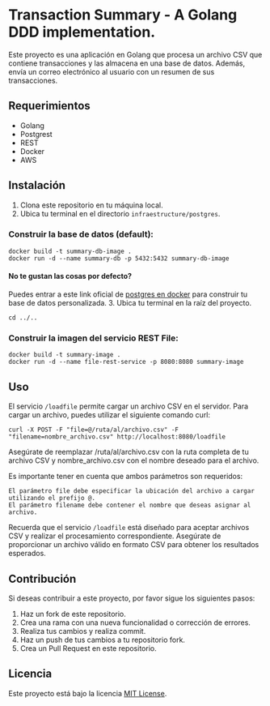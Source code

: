 # Transaction Summary - A Golang DDD implementation.
Este proyecto es una aplicación en Golang que procesa un archivo CSV que contiene transacciones y las almacena en una base de datos. Además, envía un correo electrónico al usuario con un resumen de sus transacciones.

## Requerimientos

- Golang
- Postgrest
- REST
- Docker
- AWS

## Instalación

1. Clona este repositorio en tu máquina local.
2. Ubica tu terminal en el directorio `infraestructure/postgres`.
### Construir la base de datos (default):

```console
docker build -t summary-db-image .
docker run -d --name summary-db -p 5432:5432 summary-db-image
```
 #### No te gustan las cosas por defecto?
Puedes entrar a este link oficial de [postgres en docker](https://hub.docker.com/_/postgres) para construir tu base de datos personalizada.
3. Ubica tu terminal en la raíz del proyecto.
```console
cd ../..
```
### Construir la imagen del servicio REST File:
```console
docker build -t summary-image .
docker run -d --name file-rest-service -p 8080:8080 summary-image
```

## Uso
El servicio `/loadfile` permite cargar un archivo CSV en el servidor. Para cargar un archivo, puedes utilizar el siguiente comando curl:

```shell
curl -X POST -F "file=@/ruta/al/archivo.csv" -F "filename=nombre_archivo.csv" http://localhost:8080/loadfile
```
Asegúrate de reemplazar /ruta/al/archivo.csv con la ruta completa de tu archivo CSV y nombre_archivo.csv con el nombre deseado para el archivo.

Es importante tener en cuenta que ambos parámetros son requeridos:

    El parámetro file debe especificar la ubicación del archivo a cargar utilizando el prefijo @.
    El parámetro filename debe contener el nombre que deseas asignar al archivo.

Recuerda que el servicio `/loadfile` está diseñado para aceptar archivos CSV y realizar el procesamiento correspondiente. Asegúrate de proporcionar un archivo válido en formato CSV para obtener los resultados esperados.

## Contribución

Si deseas contribuir a este proyecto, por favor sigue los siguientes pasos:

1. Haz un fork de este repositorio.
2. Crea una rama con una nueva funcionalidad o corrección de errores.
3. Realiza tus cambios y realiza commit.
4. Haz un push de tus cambios a tu repositorio fork.
5. Crea un Pull Request en este repositorio.

## Licencia

Este proyecto está bajo la licencia [MIT License](LICENSE).
